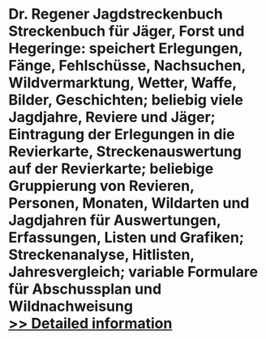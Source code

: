 # Dr. Regener Jagdstreckenbuch<br />Streckenbuch für Jäger, Forst und Hegeringe: speichert Erlegungen, Fänge, Fehlschüsse, Nachsuchen, Wildvermarktung, Wetter, Waffe, Bilder, Geschichten; beliebig viele Jagdjahre, Reviere und Jäger; Eintragung der Erlegungen in die Revierkarte, Streckenauswertung auf der Revierkarte; beliebige Gruppierung von Revieren, Personen, Monaten, Wildarten und Jagdjahren für Auswertungen, Erfassungen, Listen und Grafiken; Streckenanalyse, Hitlisten, Jahresvergleich; variable Formulare für Abschussplan und Wildnachweisung<br />[>> Detailed information](https://secure.shareit.com/shareit/product.html?productid=145310&affiliateid=200057808)